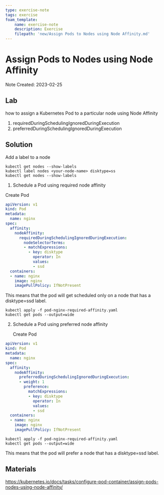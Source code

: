 ```yaml
---
type: exercise-note
tags: exercise
foam_template:
    name: exercise-note
    description: Exercise
    filepath: 'new/Assign Pods to Nodes using Node Affinity.md'
---
```

# Assign Pods to Nodes using Node Affinity
Note Created: 2023-02-25

## Lab 
how to assign a Kubernetes Pod to a particular node using Node Affinity

1. requiredDuringSchedulingIgnoredDuringExecution
2. preferredDuringSchedulingIgnoredDuringExecution

## Solution

Add a label to a node
```console
kubectl get nodes --show-labels
kubectl label nodes <your-node-name> disktype=ss
kubectl get nodes --show-labels
```

1. Schedule a Pod using required node affinity

Create Pod
```yaml
apiVersion: v1
kind: Pod
metadata:
  name: nginx
spec:
  affinity:
    nodeAffinity:
      requiredDuringSchedulingIgnoredDuringExecution:
        nodeSelectorTerms:
        - matchExpressions:
          - key: disktype
            operator: In
            values:
            - ssd            
  containers:
  - name: nginx
    image: nginx
    imagePullPolicy: IfNotPresent
```
This means that the pod will get scheduled only on a node that has a disktype=ssd label.

```console
kubectl apply -f pod-nginx-required-affinity.yaml
kubectl get pods --output=wide
```

2. Schedule a Pod using preferred node affinity
   
   Create Pod
```yaml
apiVersion: v1
kind: Pod
metadata:
  name: nginx
spec:
  affinity:
    nodeAffinity:
      preferredDuringSchedulingIgnoredDuringExecution:
      - weight: 1
        preference:
          matchExpressions:
          - key: disktype
            operator: In
            values:
            - ssd          
  containers:
  - name: nginx
    image: nginx
    imagePullPolicy: IfNotPresent
```

```console
kubectl apply -f pod-nginx-required-affinity.yaml
kubectl get pods --output=wide
```
This means that the pod will prefer a node that has a disktype=ssd label.

## Materials
https://kubernetes.io/docs/tasks/configure-pod-container/assign-pods-nodes-using-node-affinity/